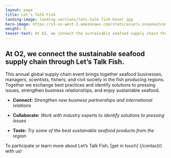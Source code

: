 ```yaml
---
layout: page 
title: Let's Talk Fish
landing-image: landing-sections/lets-talk-fish-hover.jpg
hero-image: https://s3-us-west-2.amazonaws.com/staticassets.oceanoutcomes.org/hero+photos/letstalkfishhero.jpg
weight: 5
teaser-text: At O2, we connect the sustainable seafood supply chain through Let’s Talk Fish.
---
```

## At O2, we connect the sustainable seafood supply chain through Let’s Talk Fish. 

This annual global supply chain event brings together seafood businesses, managers, scientists, fishers, and civil society in the fish producing regions. Together we exchange best practices and identify solutions to pressing issues, strengthen business relationships, and enjoy sustainable seafood.

* **Connect:** *Strengthen new business partnerships and international relations*

* **Collaborate:** *Work with industry experts to identify solutions to pressing issues*

* **Taste:** *Try some of the best sustainable seafood products from the region*

To participate or learn more about Let’s Talk Fish, [get in touch] (/contact/) with us! 
